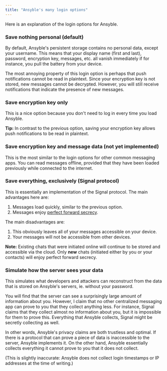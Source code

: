 ```yaml
---
title: "Ansyble's many login options"
---
```


Here is an explanation of the login options for Ansyble.

### Save nothing personal (default)

By default, Ansyble's persistent storage contains no personal data, except your username. This means that your display name (first and last), password, encryption key, messages, etc. all vanish immediately if for instance, you pull the battery from your device.

The most annoying property of this login option is perhaps that push notifications cannot be read in plaintext. Since your encryption key is not stored, new messages cannot be decrypted. However, you will still receive notifications that indicate the presence of new messages.

### Save encryption key only

This is a nice option because you don't need to log in every time you load Ansyble.

__Tip:__ In contrast to the previous option, saving your encryption key allows push notifications to be read in plaintext.

### Save encryption key and message data (not yet implemented)

This is the most similar to the login options for other common messaging apps. You can read messages offline, provided that they have been loaded previously while connected to the internet.

### Save everything, exclusively (Signal protocol)

This is essentially an implementation of the Signal protocol. The main advantages here are: 

1. Messages load quickly, similar to the previous option.
2. Messages enjoy [perfect forward secrecy](https://en.wikipedia.org/wiki/Forward_secrecy).

The main disadvantages are:

1. This obviously leaves all of your messages accessible on your device.
2. Your messages will not be accessible from other devices.

__Note:__ Existing chats that were initiated online will continue to be stored and accessible via the cloud. Only __new__ chats (initiated either by you or your contacts) will enjoy perfect forward secrecy.

### Simulate how the server sees your data

This simulates what developers and attackers can reconstruct from the data that is stored on Ansyble's servers, ie. without your password.

You will find that the server can see a surprisingly large amount of information about you. However, I claim that no other centralized messaging app can prove to you that they collect anything less. For instance, Signal claims that they collect almost no information about you, but it is impossible for them to prove this. Everything that Ansyble collects, Signal might be secretly collecting as well.

In other words, Ansyble's privacy claims are both trustless and optimal. If there is a protocol that can prove a piece of data is inaccessible to the server, Ansyble implements it. On the other hand, Ansyble essentially collects everything it cannot prove to you that it does not collect.

(This is slightly inaccurate: Ansyble does not collect login timestamps or IP addresses at the time of writing.)
